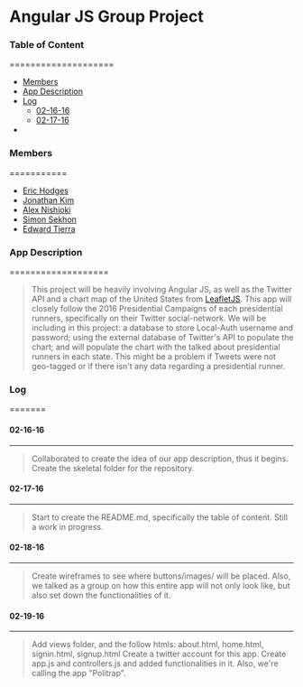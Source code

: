 # Angular JS Group Project

### Table of Content
====================
* [Members](#members)
* [App Description](#app-description)
* [Log](#log)
  * [02-16-16](#02-16-16)
  * [02-17-16](#02-17-16)
* [](#)

### Members
===========
* [Eric Hodges](https://github.com/erichodges)
* [Jonathan Kim](https://github.com/jonathan1228)
* [Alex Nishioki](https://github.com/alexnishioki)
* [Simon Sekhon](https://github.com/SimonSekhon)
* [Edward Tierra](https://github.com/Thatsedrich)


### App Description
===================
>This project will be heavily involving Angular JS, as well as the Twitter API and a chart map of the United States from [LeafletJS](http://leafletjs.com/examples/choropleth.html). This app will closely follow the 2016 Presidential Campaigns of each presidential runners, specifically on their Twitter social-network. We will be including in this project: a database to store Local-Auth username and password; using the external database of Twitter's API to populate the chart; and will populate the chart with the talked about presidential runners in each state. This might be a problem if Tweets were not geo-tagged or if there isn't any data regarding a presidential runner.

### Log
=======


#### 02-16-16
-------------
> Collaborated to create the idea of our app description, thus it begins.
> Create the skeletal folder for the repository.

#### 02-17-16
-------------
> Start to create the README.md, specifically the table of content. Still a work in progress.

#### 02-18-16
-------------
> Create wireframes to see where buttons/images/ will be placed. Also, we talked as a group on how this entire app will not only look like, but also set down the functionalities of it.

#### 02-19-16
-------------
> Add views folder, and the follow htmls: about.html, home.html, signin.html, signup.html
> Create a twitter account for this app.
> Create app.js and controllers.js and added functionalities in it. Also, we're calling the app "Politrap".
